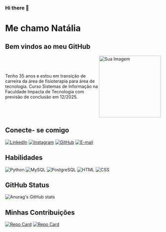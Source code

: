 ### Hi there 👋

<!--
**NataliaCambui/NataliaCambui** is a ✨ _special_ ✨ repository because its `README.md` (this file) appears on your GitHub profile.

Here are some ideas to get you started:

- 🔭 I’m currently working on ...
- 🌱 I’m currently learning ...
- 👯 I’m looking to collaborate on ...
- 🤔 I’m looking for help with ...
- 💬 Ask me about ...
- 📫 How to reach me: ...
- 😄 Pronouns: ...
- ⚡ Fun fact: ...
-->


# Me chamo Natália
## Bem vindos ao meu GitHub

<div style="display: flex; align-items: center;">
<p>Tenho 35 anos e estou em transição de carreira da área de fisioterapia para área de tecnologia. 
  Curso Sistemas de Informação na Faculdade Impacta de Tecnologia com previsão de conclusão em 12/2025.</p>
<img src="https://github.com/NataliaCambui/NataliaCambui/assets/70337034/21acd0bc-a272-42b8-b52c-3fadbfe09c5d" alt="Sua Imagem" style="width: 200px; height: auto;">
</div>

## Conecte- se comigo
[![LinkedIn](https://img.shields.io/badge/LinkedIn-000?style=for-the-badge&logo=linkedin&logoColor=0E76A8)](https://linkedin.com/in/natália-cambui-de-lima-2aa365216/)
[![Instagram](https://img.shields.io/badge/Instagram-000?style=for-the-badge&logo=instagram)](https://www.instagram.com/nataliacambui/)
[![GitHub](https://img.shields.io/badge/GitHbt-000?style=for-the-badge&logo=github&logoColor=white)](+https://github.com/NataliaCambui)
[![E-mail](https://img.shields.io/badge/-Email-000?style=for-the-badge&logo=microsoft-outlook&logoColor=007BFF)](mailto:cambui.natalia@gmail.com)

## Habilidades
![Python](https://img.shields.io/badge/Python-000?style=for-the-badge&logo=python)
![MySQL](https://img.shields.io/badge/MySQL-000?style=for-the-badge&logo=mysql&logoColor=005C84)
![PostgreSQL](https://img.shields.io/badge/PostgreSQL-000?style=for-the-badge&logo=postgresql)
![HTML](https://img.shields.io/badge/HTML5-000?style=for-the-badge&logo=html5&logoColor=red)
![CSS](https://img.shields.io/badge/CSS3-000?style=for-the-badge&logo=css3&logoColor=blue)

## GitHub Status
![Anurag's GitHub stats](https://github-readme-stats.vercel.app/api?username=nataliacambui&theme=midnight-purple&show_icons=true&hide_title=True&hide=stars)

## Minhas Contribuições

[![Repo Card](https://github-readme-stats.vercel.app/api/pin/?username=nataliacambui&repo=pyautogui&bg_color=000&border_color=30A3DC&show_icons=true&icon_color=30A3DC&title_color=E94D5F&text_color=FFF)](https://github.com/nataliacambui/pyautogui)
[![Repo Card](https://github-readme-stats.vercel.app/api/pin/?username=nataliacambui&repo=pipeline-de-ETL-com-python&bg_color=000&border_color=30A3DC&show_icons=true&icon_color=30A3DC&title_color=E94D5F&text_color=FFF)](https://github.com/nataliacambui/pipeline-de-ETL-com-python)
